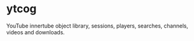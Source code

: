 # ytcog
YouTube innertube object library, sessions, players, searches, channels, videos and downloads.
